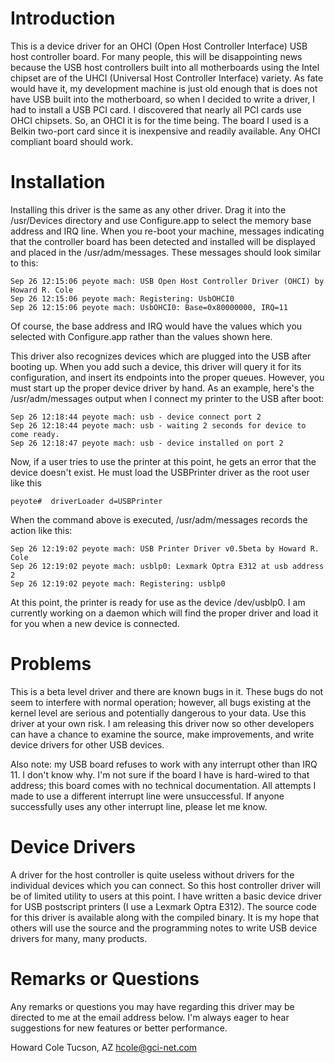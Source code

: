# Introduction

This is a device driver for an OHCI (Open Host Controller Interface) USB host controller board.  For many people, this will be disappointing news because the USB host controllers built into all motherboards using the Intel chipset are of the UHCI (Universal Host Controller Interface) variety.  As fate would have it, my development machine is just old enough that is does not have USB built into the motherboard, so when I decided to write a driver, I had to install a USB PCI card.  I discovered that nearly all PCI cards use OHCI chipsets.  So, an OHCI it is for the time being.  The board I used is a Belkin two-port card since it is inexpensive and readily available.  Any OHCI compliant board should work.

# Installation

Installing this driver is the same as any other driver.  Drag it into the /usr/Devices directory and use Configure.app to select the memory base address and IRQ line.  When you re-boot your machine, messages indicating that the controller board has been detected and installed will be displayed and placed in the /usr/adm/messages.  These messages should look similar to this:

	Sep 26 12:15:06 peyote mach: USB Open Host Controller Driver (OHCI) by Howard R. Cole
	Sep 26 12:15:06 peyote mach: Registering: UsbOHCI0
	Sep 26 12:15:06 peyote mach: UsbOHCI0: Base=0x80000000, IRQ=11

Of course, the base address and IRQ would have the values which you selected with Configure.app rather than the values shown here.

This driver also recognizes devices which are plugged into the USB after booting up.  When you add such a device, this driver will query it for its configuration, and insert its endpoints into the proper queues.  However, you must start up the proper device driver by hand.  As an example, here's the /usr/adm/messages output when I connect my printer to the USB after boot:

	Sep 26 12:18:44 peyote mach: usb - device connect port 2
	Sep 26 12:18:44 peyote mach: usb - waiting 2 seconds for device to come ready.
	Sep 26 12:18:47 peyote mach: usb - device installed on port 2

Now, if a user tries to use the printer at this point, he gets an error that the device doesn't exist.  He must load the USBPrinter driver as the root user like this

	peyote#  driverLoader d=USBPrinter

When the command above is executed, /usr/adm/messages records the action like this:

	Sep 26 12:19:02 peyote mach: USB Printer Driver v0.5beta by Howard R. Cole
	Sep 26 12:19:02 peyote mach: usblp0: Lexmark Optra E312 at usb address 2
	Sep 26 12:19:02 peyote mach: Registering: usblp0

At this point, the printer is ready for use as the device /dev/usblp0.  I am currently working on a daemon which will find the proper driver and load it for you when a new device is connected.


# Problems

This is a beta level driver and there are known bugs in it.  These bugs do not seem to interfere with normal operation; however, all bugs existing at the kernel level are serious and potentially dangerous to your data.  Use this driver at your own risk.  I am releasing this driver now so other developers can have a chance to examine the source, make improvements, and write device drivers for other USB devices.

Also note: my USB board refuses to work with any interrupt other than IRQ 11.  I don't know why.  I'm not sure if the board I have is hard-wired to that address; this board comes with no technical documentation.  All attempts I made to use a different interrupt line were unsuccessful.  If anyone successfully uses any other interrupt line, please let me know.


# Device Drivers

A driver for the host controller is quite useless without drivers for the individual devices which you can connect.  So this host controller driver will be of limited utility to users at this point.  I have written a basic device driver for USB postscript printers (I use a Lexmark Optra E312).  The source code for this driver is available along with the compiled binary.  It is my hope that others will use the source and the programming notes to write USB device drivers for many, many products.


# Remarks or Questions 

Any remarks or questions you may have regarding this driver may be directed to me at the email address below.  I'm always eager to hear suggestions for new features or better performance.

Howard Cole
Tucson, AZ
hcole@gci-net.com


